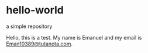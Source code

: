 # hello-world
a simple repository

Hello, this is a test. My name is Emanuel and my email is Eman10389@tutanota.com.
